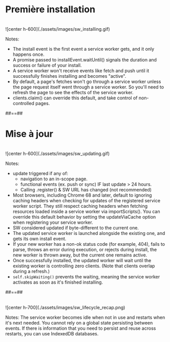 # Première installation

<br>
![center h-600](./assets/images/sw_installing.gif)

Notes:

- The install event is the first event a service worker gets, and it only happens once.
- A promise passed to installEvent.waitUntil() signals the duration and success or failure of your install.
- A service worker won't receive events like fetch and push until it successfully finishes installing and becomes "active".
- By default, a page's fetches won't go through a service worker unless the page request itself went through a service worker. So you'll need to refresh the page to see the effects of the service worker.
- clients.claim() can override this default, and take control of non-controlled pages.

##==##

# Mise à jour

<br>
![center h-600](./assets/images/sw_updating.gif)

Notes:

- update triggered if any of:
  - navigation to an in-scope page.
  - functional events (ex. push or sync) IF last update > 24 hours.
  - Calling .register() & SW URL has changed (not recommended)
- Most browsers, including Chrome 68 and later, default to ignoring caching headers when checking for updates of the registered service worker script. They still respect caching headers when fetching resources loaded inside a service worker via importScripts(). You can override this default behavior by setting the updateViaCache option when registering your service worker.
- SW considered updated if byte-different to the current one.
- The updated service worker is launched alongside the existing one, and gets its own install event.
- If your new worker has a non-ok status code (for example, 404), fails to parse, throws an error during execution, or rejects during install, the new worker is thrown away, but the current one remains active.
- Once successfully installed, the updated worker will wait until the existing worker is controlling zero clients. (Note that clients overlap during a refresh.)
- `self.skipWaiting()` prevents the waiting, meaning the service worker activates as soon as it's finished installing.

##==##

<br>
![center h-700](./assets/images/sw_lifecycle_recap.png)

Notes:
The service worker becomes idle when not in use and restarts when it's next needed. You cannot rely on a global state persisting between events. If there is information that you need to persist and reuse across restarts, you can use IndexedDB databases.
